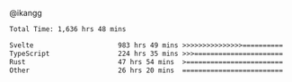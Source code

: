 @ikangg
<!--START_SECTION:waka-->

```txt
Total Time: 1,636 hrs 48 mins

Svelte                     983 hrs 49 mins >>>>>>>>>>>>>>>==========   59.15 %
TypeScript                 224 hrs 35 mins >>>======================   13.50 %
Rust                       47 hrs 54 mins  >========================   02.88 %
Other                      26 hrs 20 mins  =========================   01.58 %
```

<!--END_SECTION:waka-->
